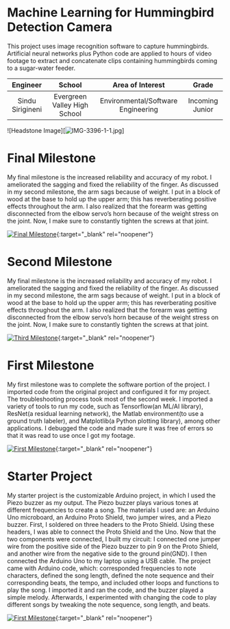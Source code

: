 ﻿# Machine Learning for Hummingbird Detection Camera
This project uses image recognition software to capture hummingbirds. Artificial neural networks plus Python code are applied to hours of video footage to extract and concatenate clips containing hummingbirds coming to a sugar-water feeder. 

| **Engineer** | **School** | **Area of Interest** | **Grade** |
|:--:|:--:|:--:|:--:|
| Sindu Sirigineni | Evergreen Valley High School | Environmental/Software Engineering | Incoming Junior

![Headstone Image][![IMG-3396-1-1.jpg](https://i.postimg.cc/d10kF0bp/IMG-3396-1-1.jpg)]
  
# Final Milestone
My final milestone is the increased reliability and accuracy of my robot. I ameliorated the sagging and fixed the reliability of the finger. As discussed in my second milestone, the arm sags because of weight. I put in a block of wood at the base to hold up the upper arm; this has reverberating positive effects throughout the arm. I also realized that the forearm was getting disconnected from the elbow servo’s horn because of the weight stress on the joint. Now, I make sure to constantly tighten the screws at that joint. 

[![Final Milestone](https://res.cloudinary.com/marcomontalbano/image/upload/v1612573869/video_to_markdown/images/youtube--F7M7imOVGug-c05b58ac6eb4c4700831b2b3070cd403.jpg )](https://www.youtube.com/watch?v=F7M7imOVGug&feature=emb_logo "Final Milestone"){:target="_blank" rel="noopener"}

# Second Milestone
My final milestone is the increased reliability and accuracy of my robot. I ameliorated the sagging and fixed the reliability of the finger. As discussed in my second milestone, the arm sags because of weight. I put in a block of wood at the base to hold up the upper arm; this has reverberating positive effects throughout the arm. I also realized that the forearm was getting disconnected from the elbow servo’s horn because of the weight stress on the joint. Now, I make sure to constantly tighten the screws at that joint.

[![Third Milestone](https://res.cloudinary.com/marcomontalbano/image/upload/v1612574014/video_to_markdown/images/youtube--y3VAmNlER5Y-c05b58ac6eb4c4700831b2b3070cd403.jpg)](https://www.youtube.com/watch?v=y3VAmNlER5Y&feature=emb_logo "Second Milestone"){:target="_blank" rel="noopener"}
# First Milestone
  

My first milestone was to complete the software portion of the project. I imported code from the original project and configured it for my project. The troubleshooting process took most of the second week. I imported a variety of tools to run my code, such as Tensorflow(an ML/AI library), ResNet(a residual learning network), the Matlab environment(to use a ground truth labeler), and Matplotlib(a Python plotting library), among other applications. I debugged the code and made sure it was free of errors so that it was read to use once I got my footage.

[![First Milestone](https://res.cloudinary.com/marcomontalbano/image/upload/v1612574117/video_to_markdown/images/youtube--CaCazFBhYKs-c05b58ac6eb4c4700831b2b3070cd403.jpg)](https://www.youtube.com/watch?v=CaCazFBhYKs "First Milestone"){:target="_blank" rel="noopener"}

# Starter Project
  

My starter project is the customizable Arduino project, in which I used the Piezo buzzer as my output. The Piezo buzzer plays various tones at different frequencies to create a song. The materials I used are: an Arduino Uno microboard, an Arduino Proto Shield, two jumper wires, and a Piezo buzzer. First, I soldered on three headers to the Proto Shield. Using these headers, I was able to connect the Proto Shield and the Uno. Now that the two components were connected, I built my circuit: I connected one jumper wire from the positive side of the Piezo buzzer to pin 9 on the Proto Shield, and another wire from the negative side to the ground pin(GND). I then connected the Arduino Uno to my laptop using a USB cable. The project came with Arduino code, which: corresponded frequencies to note characters, defined the song length, defined the note sequence and their corresponding beats, the tempo, and included other loops and functions to play the song. I imported it and ran the code, and the buzzer played a simple melody. Afterwards, I experimented with changing the code to play different songs by tweaking the note sequence, song length, and beats.


[![First Milestone](http://i3.ytimg.com/vi/wGRu2dGmE5Q/hqdefault.jpg)](https://www.youtube.com/watch?v=wGRu2dGmE5Q "First Milestone"){:target="_blank" rel="noopener"}
